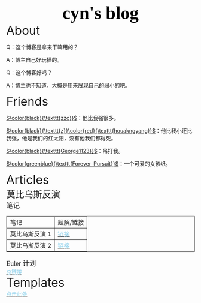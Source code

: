 <div align = "center">
    <font size="8" color="black" style="font-family:SontTi">
        <b>
            cyn's blog
        </b>
    </font>
</div>

<div algin="center">
    <font size="6">
        About
    </font>
</div>

Q：这个博客是拿来干嘛用的？

A：博主自己好玩搭的。

Q：这个博客好吗？

A：博主也不知道，大概是用来展现自己的弱小的吧。

<div algin="left">
    <font size="6">
        Friends
    </font>
</div>

[$\color{black}{\texttt{zzc}}$](https://www.cnblogs.com/zzctommy)：他比我强很多。

[$\color{black}{\texttt{z}}\color{red}{\texttt{houakngyang}}$](https://www.cnblogs.com/zkyJuruo)：他比我小还比我强，他是我们的红太阳，没有他我们都得死。

[$\color{black}{\texttt{George1123}}$](https://www.cnblogs.com/george1123)：吊打我。

[$\color{greenblue}{\texttt{Forever_Pursuit}}$](https://www.luogu.com.cn/blog/ForeverPursuit/)：一个可爱的女孩纸。

<div algin="left">
    <font size="6">
        Articles
    </font>
</div>

<div algin="left">
    <font size="5" style="font-family:SontTi">
        莫比乌斯反演
    </font>
</div>

<div algin="left">
    <font size="4" style="font-family:SontTi">
        笔记
    </font>
</div>

<div>
    <body>
        <table border="1">
            <thead>
                <tr>
                    <td>笔记</td><td>题解/链接</td>
            	</tr>
            </thead>
            <tr>
                <td>莫比乌斯反演 1</td>
                <td>
                    <a href="https://cyn2006.github.io/2020/09/23/mobius1">
                        <font color="skyblue">
                            链接
                        </font>
                    </a>
                </td>
            </tr>
            <tr>
                <td>莫比乌斯反演 2</td>
                <td>
                    <a href="https://cyn2006.github.io/2020/09/26/mobius2">
                        <font color="skyblue">
                            链接
                        </font>
                    </a>
                </td>
            </tr>
        </table>
    </body>
</div>

<div algin="left">
    <font size="4" style="font-family:SontTi">
        Euler 计划
    </font>
</div>

<div>
    <a href="https://cyn2006.github.io/Euler">
        <font color="skyblue">
            总链接
        </font>
    </a>
</div>

<div align="left">
    <font size="6">
        Templates
    </font>
</div>

<div>
    <a href="https://cyn2006.github.io/templates">
        <font color="skyblue">
        	点击此处
        </font>
    </a>
</div>

